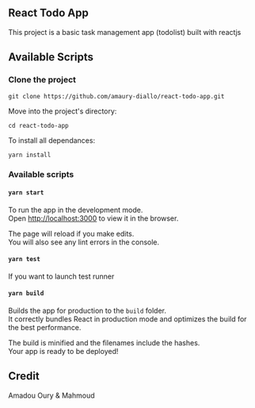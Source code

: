 ## React Todo App

This project is a basic task management app (todolist) built with reactjs

## Available Scripts

### Clone the project

`git clone https://github.com/amaury-diallo/react-todo-app.git`

Move into the project's directory:

`cd react-todo-app`

To install all dependances:

`yarn install`

### Available scripts

#### `yarn start`

To run the app in the development mode.<br />
Open [http://localhost:3000](http://localhost:3000) to view it in the browser.

The page will reload if you make edits.<br />
You will also see any lint errors in the console.

#### `yarn test`

If you want to launch test runner

#### `yarn build`

Builds the app for production to the `build` folder.<br />
It correctly bundles React in production mode and optimizes the build for the best performance.

The build is minified and the filenames include the hashes.<br />
Your app is ready to be deployed!

## Credit

Amadou Oury &amp; Mahmoud